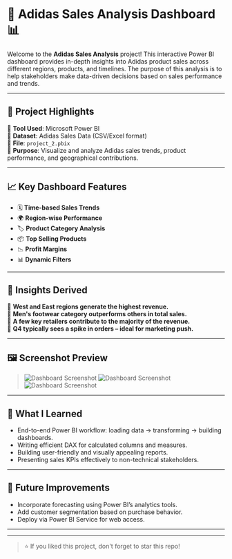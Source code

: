 # 👟 Adidas Sales Analysis Dashboard 📊

Welcome to the **Adidas Sales Analysis** project! This interactive Power BI dashboard provides in-depth insights into Adidas product sales across different regions, products, and timelines. The purpose of this analysis is to help stakeholders make data-driven decisions based on sales performance and trends.

---

## 🚀 Project Highlights

🔹 **Tool Used**: Microsoft Power BI  
🔹 **Dataset**: Adidas Sales Data (CSV/Excel format)  
🔹 **File**: `project_2.pbix`  
🔹 **Purpose**: Visualize and analyze Adidas sales trends, product performance, and geographical contributions.

---

## 📈 Key Dashboard Features

- 🗓️ **Time-based Sales Trends**  
- 🌍 **Region-wise Performance**  
- 🏷️ **Product Category Analysis**  
- 📦 **Top Selling Products**  
- 📉 **Profit Margins**  
- 📊 **Dynamic Filters**

---

## 📌 Insights Derived

📍 **West and East regions generate the highest revenue.**  
👕 **Men's footwear category outperforms others in total sales.**  
🏪 **A few key retailers contribute to the majority of the revenue.**  
📅 **Q4 typically sees a spike in orders – ideal for marketing push.**

---

## 🖼️ Screenshot Preview

> ![Dashboard Screenshot](https://github.com/user-attachments/assets/85cc8c6d-9470-4f65-a675-ab277132f8e7)
>![Dashboard Screenshot](https://github.com/user-attachments/assets/31741981-23f7-46f2-831c-8297971b79f4)
>![Dashboard Screenshot](https://github.com/user-attachments/assets/51c4c7a8-0453-40ba-8aaf-d009592e277a)

---

## 🧠 What I Learned

- End-to-end Power BI workflow: loading data → transforming → building dashboards.  
- Writing efficient DAX for calculated columns and measures.  
- Building user-friendly and visually appealing reports.  
- Presenting sales KPIs effectively to non-technical stakeholders.

---

## 📌 Future Improvements

- Incorporate forecasting using Power BI’s analytics tools.  
- Add customer segmentation based on purchase behavior.  
- Deploy via Power BI Service for web access.

---


---

> ⭐ If you liked this project, don't forget to star this repo!
